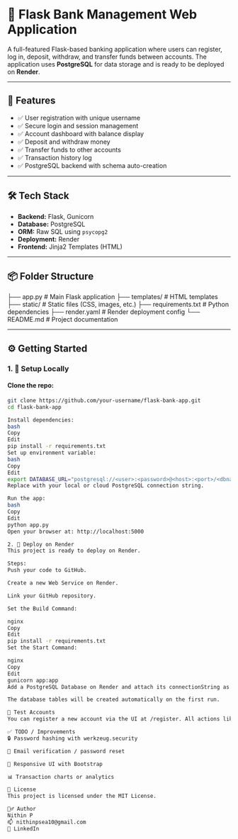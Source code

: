 # 🏦 Flask Bank Management Web Application

A full-featured Flask-based banking application where users can register, log in, deposit, withdraw, and transfer funds between accounts. The application uses **PostgreSQL** for data storage and is ready to be deployed on **Render**.

---

## 🚀 Features

- ✅ User registration with unique username
- ✅ Secure login and session management
- ✅ Account dashboard with balance display
- ✅ Deposit and withdraw money
- ✅ Transfer funds to other accounts
- ✅ Transaction history log
- ✅ PostgreSQL backend with schema auto-creation

---

## 🛠️ Tech Stack

- **Backend:** Flask, Gunicorn
- **Database:** PostgreSQL
- **ORM:** Raw SQL using `psycopg2`
- **Deployment:** Render
- **Frontend:** Jinja2 Templates (HTML)

---

## 📦 Folder Structure

├── app.py # Main Flask application
├── templates/ # HTML templates
├── static/ # Static files (CSS, images, etc.)
├── requirements.txt # Python dependencies
├── render.yaml # Render deployment config
└── README.md # Project documentation


---

## ⚙️ Getting Started

### 1. 🔧 Setup Locally

#### Clone the repo:

```bash
git clone https://github.com/your-username/flask-bank-app.git
cd flask-bank-app

Install dependencies:
bash
Copy
Edit
pip install -r requirements.txt
Set up environment variable:
bash
Copy
Edit
export DATABASE_URL="postgresql://<user>:<password>@<host>:<port>/<dbname>"
Replace with your local or cloud PostgreSQL connection string.

Run the app:
bash
Copy
Edit
python app.py
Open your browser at: http://localhost:5000

2. 🚀 Deploy on Render
This project is ready to deploy on Render.

Steps:
Push your code to GitHub.

Create a new Web Service on Render.

Link your GitHub repository.

Set the Build Command:

nginx
Copy
Edit
pip install -r requirements.txt
Set the Start Command:

nginx
Copy
Edit
gunicorn app:app
Add a PostgreSQL Database on Render and attach its connectionString as the DATABASE_URL environment variable in render.yaml.

The database tables will be created automatically on the first run.

🧪 Test Accounts
You can register a new account via the UI at /register. All actions like deposit, withdraw, transfer, and transaction history can be tested from the dashboard after login.

✅ TODO / Improvements
🔒 Password hashing with werkzeug.security

📧 Email verification / password reset

📱 Responsive UI with Bootstrap

📊 Transaction charts or analytics

📃 License
This project is licensed under the MIT License.

🙋‍♂️ Author
Nithin P
📫 nithinpsea10@gmail.com
🔗 LinkedIn

